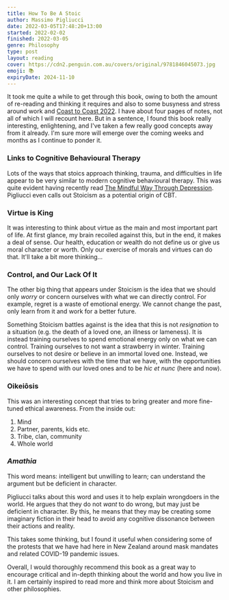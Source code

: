 ```yaml
---
title: How To Be A Stoic
author: Massimo Pigliucci
date: 2022-03-05T17:48:20+13:00
started: 2022-02-02
finished: 2022-03-05
genre: Philosophy
type: post
layout: reading
cover: https://cdn2.penguin.com.au/covers/original/9781846045073.jpg
emoji: 📚
expiryDate: 2024-11-10
---
```


It took me quite a while to get through this book, owing to both the amount of re-reading and thinking it requires and also to some busyness and stress around work and [Coast to Coast 2022](/posts/coast-to-coast-2022/). I have about four pages of notes, not all of which I will recount here. But in a sentence, I found this book really interesting, enlightening, and I've taken a few really good concepts away from it already. I'm sure more will emerge over the coming weeks and months as I continue to ponder it.

### Links to Cognitive Behavioural Therapy

Lots of the ways that stoics approach thinking, trauma, and difficulties in life appear to be very similar to modern cognitive behavioural therapy. This was quite evident having recently read [The Mindful Way Through Depression](/reading/2021-12-30-the-mindful-way-through-depression/). Pigliucci even calls out Stoicism as a potential origin of CBT.

### Virtue is King

It was interesting to think about virtue as the main and most important part of life. At first glance, my brain recoiled against this, but in the end, it makes a deal of sense. Our health, education or wealth do not define us or give us moral character or worth. Only our exercise of morals and virtues can do that. It'll take a bit more thinking...

### Control, and Our Lack Of It

The other big thing that appears under Stoicism is the idea that we should only _worry_ or concern ourselves with what we can directly control. For example, regret is a waste of emotional energy. We cannot change the past, only learn from it and work for a better future.

Something Stoicism battles against is the idea that this is not _resignation_ to a situation (e.g. the death of a loved one, an illness or lameness). It is instead training ourselves to spend emotional energy only on what we can control. Training ourselves to not want a strawberry in winter. Training ourselves to not desire or believe in an immortal loved one. Instead, we should concern ourselves with the time that we have, with the opportunities we have to spend with our loved ones and to be _hic et nunc_ (here and now).

### Oikeiôsis

This was an interesting concept that tries to bring greater and more fine-tuned ethical awareness. From the inside out:

1. Mind
2. Partner, parents, kids etc.
3. Tribe, clan, community
4. Whole world

### _Amathia_

This word means: intelligent but unwilling to learn; can understand the argument but be deficient in character.

Pigliucci talks about this word and uses it to help explain wrongdoers in the world. He argues that they do not _want_ to do wrong, but may just be deficient in character. By this, he means that they may be creating some imaginary fiction in their head to avoid any cognitive dissonance between their actions and reality.

This takes some thinking, but I found it useful when considering some of the protests that we have had here in New Zealand around mask mandates and related COVID-19 pandemic issues.

Overall, I would thoroughly recommend this book as a great way to encourage critical and in-depth thinking about the world and how you live in it. I am certainly inspired to read more and think more about Stoicism and other philosophies.
